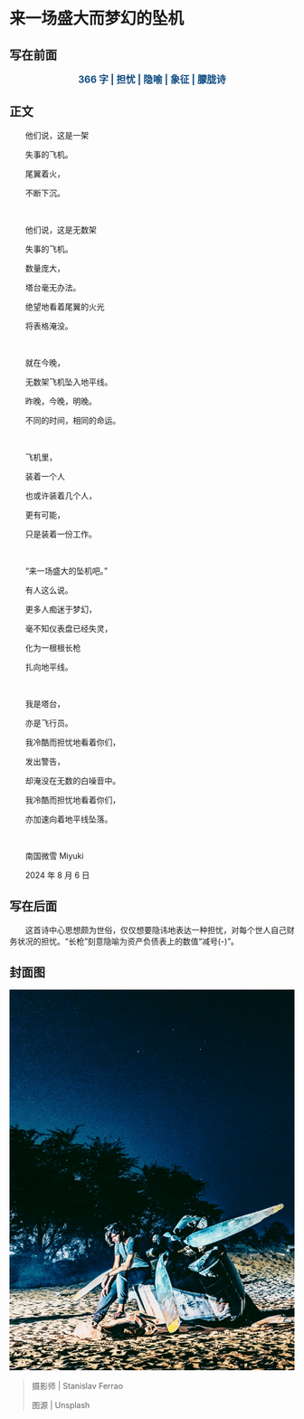 # 来一场盛大而梦幻的坠机

## 写在前面

<p style="color:#0f4c81; text-align:center; font-weight:bold; font-size:larger;">366 字 | 担忧 | 隐喻 | 象征 | 朦胧诗</p>

## 正文

　　他们说，这是一架

　　失事的飞机。

　　尾翼着火，

　　不断下沉。

<br />

　　他们说，这是无数架

　　失事的飞机。

　　数量庞大，

　　塔台毫无办法。

　　绝望地看着尾翼的火光

　　将表格淹没。

<br />

　　就在今晚，

　　无数架飞机坠入地平线。

　　昨晚，今晚，明晚。

　　不同的时间，相同的命运。

<br />

　　飞机里，

　　装着一个人

　　也或许装着几个人，

　　更有可能，

　　只是装着一份工作。

<br />

　　“来一场盛大的坠机吧。”

　　有人这么说。

　　更多人痴迷于梦幻，

　　毫不知仪表盘已经失灵，

　　化为一根根长枪

　　扎向地平线。

<br />

　　我是塔台，

　　亦是飞行员。

　　我冷酷而担忧地看着你们，

　　发出警告，

　　却淹没在无数的白噪音中。

　　我冷酷而担忧地看着你们，

　　亦加速向着地平线坠落。

<br />

　　南国微雪 Miyuki

　　2024 年 8 月 6 日

## 写在后面

　　这首诗中心思想颇为世俗，仅仅想要隐讳地表达一种担忧，对每个世人自己财务状况的担忧。“长枪”刻意隐喻为资产负债表上的数值“减号(-)”。

## 封面图

![](https://raw.githubusercontent.com/TinySnow/GithubImageHosting/main/blog/articles/poems/stanislav-ferrao-81ISH6Wn35A-unsplash.jpg)

> 摄影师 | Stanislav Ferrao
>
> 图源 | Unsplash